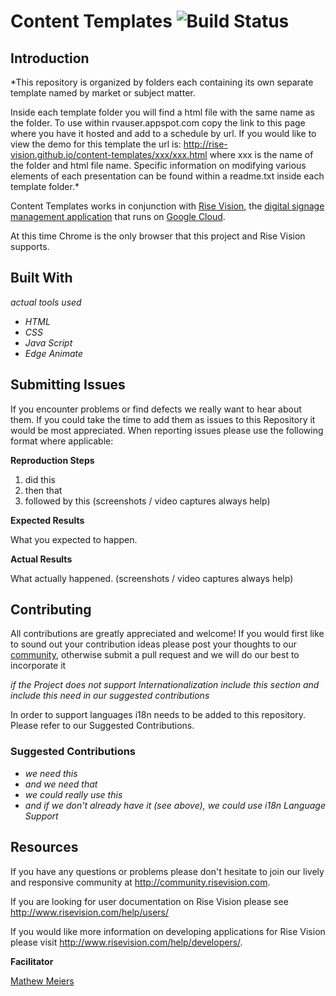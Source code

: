 # Content Templates ![Build Status](http://devtools1.risevision.com:8080/job/Storage-Client-BranchPush/badge/icon)

## Introduction

*This repository is organized by folders each containing its own separate template named by market or subject matter.

Inside each template folder you will find a html file with the same name as the folder. To use within rvauser.appspot.com copy the link to this page where you have it hosted and add to a schedule by url. If you would like to view the demo for this template the url is: http://rise-vision.github.io/content-templates/xxx/xxx.html where xxx is the name of the folder and html file name. Specific information on modifying various elements of each presentation can be found within a readme.txt inside each template folder.*

Content Templates works in conjunction with [Rise Vision](http://www.risevision.com), the [digital signage management application](http://rva.risevision.com/) that runs on [Google Cloud](https://cloud.google.com).

At this time Chrome is the only browser that this project and Rise Vision supports.

## Built With
*actual tools used*
- *HTML*
- *CSS*
- *Java Script*
- *Edge Animate*

## Submitting Issues
If you encounter problems or find defects we really want to hear about them. If you could take the time to add them as issues to this Repository it would be most appreciated. When reporting issues please use the following format where applicable:

**Reproduction Steps**

1. did this
2. then that
3. followed by this (screenshots / video captures always help)

**Expected Results**

What you expected to happen.

**Actual Results**

What actually happened. (screenshots / video captures always help)

## Contributing
All contributions are greatly appreciated and welcome! If you would first like to sound out your contribution ideas please post your thoughts to our [community](http://community.risevision.com), otherwise submit a pull request and we will do our best to incorporate it

*if the Project does not support Internationalization include this section and include this need in our suggested contributions*

In order to support languages i18n needs to be added to this repository.  Please refer to our Suggested Contributions.

### Suggested Contributions
- *we need this*
- *and we need that*
- *we could really use this*
- *and if we don't already have it (see above), we could use i18n Language Support*

## Resources
If you have any questions or problems please don't hesitate to join our lively and responsive community at http://community.risevision.com.

If you are looking for user documentation on Rise Vision please see http://www.risevision.com/help/users/

If you would like more information on developing applications for Rise Vision please visit http://www.risevision.com/help/developers/.

**Facilitator**

[Mathew Meiers](https://github.com/mmeiers "Mathew Meiers")
